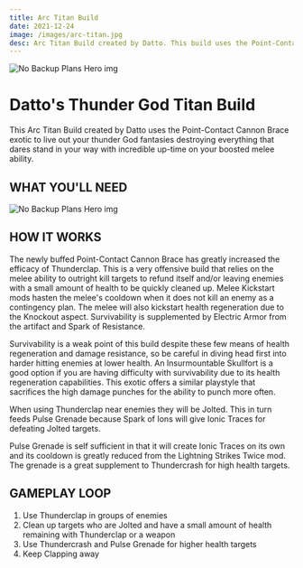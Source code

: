 ```yaml
---
title: Arc Titan Build
date: 2021-12-24
image: /images/arc-titan.jpg
desc: Arc Titan Build created by Datto. This build uses the Point-Contact Cannon Brace exotic to live out your thunder God fantasies.
---
```


![No Backup Plans Hero img](/images/PCCB-exotic.jpg "No Backup Plans D2")

# Datto's Thunder God Titan Build

This Arc Titan Build created by Datto uses the Point-Contact Cannon Brace exotic to live out your thunder God fantasies destroying everything that dares stand in your way with incredible up-time on your boosted melee ability.

## WHAT YOU'LL NEED

![No Backup Plans Hero img](/images/datto-arc-titan.png "No Backup Plans D2")

## HOW IT WORKS

The newly buffed Point-Contact Cannon Brace has greatly increased the efficacy of Thunderclap. This is a very offensive build that relies on the melee ability to outright kill targets to refund itself and/or leaving enemies with a small amount of health to be quickly cleaned up. Melee Kickstart mods hasten the melee's cooldown when it does not kill an enemy as a contingency plan. The melee will also kickstart health regeneration due to the Knockout aspect. Survivability is supplemented by Electric Armor from the artifact and Spark of Resistance.

Survivability is a weak point of this build despite these few means of health regeneration and damage resistance, so be careful in diving head first into harder hitting enemies at lower health. An Insurmountable Skullfort is a good option if you are having difficulty with survivability due to its health regeneration capabilities. This exotic offers a similar playstyle that sacrifices the high damage punches for the ability to punch more often.

When using Thunderclap near enemies they will be Jolted. This in turn feeds Pulse Grenade because Spark of Ions will give Ionic Traces for defeating Jolted targets.

Pulse Grenade is self sufficient in that it will create Ionic Traces on its own and its cooldown is greatly reduced from the Lightning Strikes Twice mod. The grenade is a great supplement to Thundercrash for high health targets.

## GAMEPLAY LOOP

1. Use Thunderclap in groups of enemies
2. Clean up targets who are Jolted and have a small amount of health remaining with Thunderclap or a weapon
3. Use Thundercrash and Pulse Grenade for higher health targets
4. Keep Clapping away
